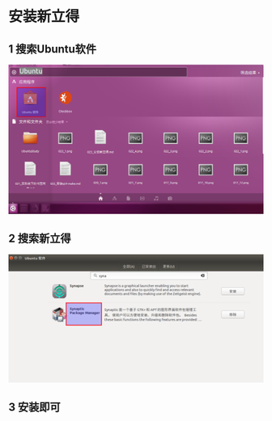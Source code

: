# 安装新立得  
## 1 搜索Ubuntu软件  
![图23_2](./img/023_2.png)     
## 2 搜索新立得  
![图23_3](./img/023_3.png)     
## 3 安装即可  